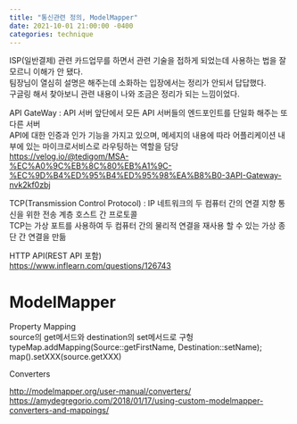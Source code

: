 ```yaml
---
title: "통신관련 정의, ModelMapper"
date: 2021-10-01 21:00:00 -0400
categories: technique
---
```

ISP(일반결제) 관련 카드업무를 하면서 관련 기술을 접하게 되었는데 사용하는 법을 잘 모르니 이해가 안 됐다.   
팀장님이 열심히 설명은 해주는데 소화하는 입장에서는 정리가 안되서 답답했다.   
구글링 해서 찾아보니 관련 내용이 나와 조금은 정리가 되는 느낌이었다.   

API GateWay : API 서버 앞단에서 모든 API 서버들의 엔드포인트를 단일화 해주는 또다른 서버   
API에 대한 인증과 인가 기능을 가지고 있으며, 메세지의 내용에 따라 어플리케이션 내부에 있는 마이크로서비스로 라우팅하는 역할을 담당   
https://velog.io/@tedigom/MSA-%EC%A0%9C%EB%8C%80%EB%A1%9C-%EC%9D%B4%ED%95%B4%ED%95%98%EA%B8%B0-3API-Gateway-nvk2kf0zbj

TCP(Transmission Control Protocol) : IP 네트워크의 두 컴퓨터 간의 연결 지향 통신을 위한 전송 계층 호스트 간 프로토콜   
TCP는 가상 포트를 사용하여 두 컴퓨터 간의 물리적 연결을 재사용 할 수 있는 가상 종단 간 연결을 만듦

HTTP API(REST API 포함)   
https://www.inflearn.com/questions/126743

# ModelMapper   
Property Mapping   
source의 get메서드와 destination의 set메서드로 구헝   
typeMap.addMapping(Source::getFirstName, Destination::setName);   
map().setXXX(source.getXXX)

Converters   

http://modelmapper.org/user-manual/converters/
https://amydegregorio.com/2018/01/17/using-custom-modelmapper-converters-and-mappings/

